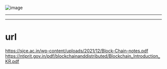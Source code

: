 ![image](https://github.com/user-attachments/assets/6b8072f2-ae54-4236-8996-4bcf7cf2585a)





---
---
# url 
https://sjce.ac.in/wp-content/uploads/2021/12/Block-Chain-notes.pdf
https://ntiprit.gov.in/pdf/blockchainanddistributed/Blockchain_Introduction_KR.pdf


 

 
